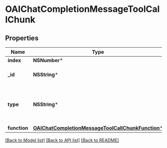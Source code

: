 # OAIChatCompletionMessageToolCallChunk

## Properties
Name | Type | Description | Notes
------------ | ------------- | ------------- | -------------
**index** | **NSNumber*** |  | 
**_id** | **NSString*** | The ID of the tool call. | [optional] 
**type** | **NSString*** | The type of the tool. Currently, only &#x60;function&#x60; is supported. | [optional] 
**function** | [**OAIChatCompletionMessageToolCallChunkFunction***](OAIChatCompletionMessageToolCallChunkFunction.md) |  | [optional] 

[[Back to Model list]](../README.md#documentation-for-models) [[Back to API list]](../README.md#documentation-for-api-endpoints) [[Back to README]](../README.md)


